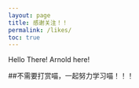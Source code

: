 ```yaml
---
layout: page
title: 感谢关注！！
permalink: /likes/
toc: true
---
```


Hello There! Arnold here!

##不需要打赏喵，一起努力学习喵！！！

